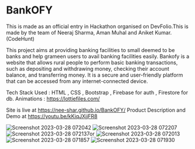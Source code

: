 # BankOFY
This is made as an official entry in Hackathon organised on DevFolio.This is made by the team of Neeraj Sharma, Aman Muhal and Aniket Kumar. (CodeHunt)

This project aims at providing banking facilities to small deemed to be banks and help grameen users to avail banking facilities easily.
Bankofy is a website that allows rural people to perform basic banking transactions, such as depositing and withdrawing money, checking their account balance, and transferring money. It is a secure and user-friendly platform that can be accessed from any internet-connected device.

Tech Stack Used : HTML , CSS , Bootstrap , Firebase for auth , Firestore for db.
Animations : https://lottiefiles.com/


Site is live at  https://nee-shar.github.io/BankOFY/
Product Description and Demo at https://youtu.be/kKiqJXjjFR8

![Screenshot 2023-03-28 072042](https://user-images.githubusercontent.com/99169026/228106328-32380262-5d2b-41c7-bb72-49c85c959eab.jpg)
![Screenshot 2023-03-28 072207](https://user-images.githubusercontent.com/99169026/228106331-9e681691-83d5-4dfe-a895-fe09dc391c6b.jpg)
![Screenshot 2023-03-28 072137](https://user-images.githubusercontent.com/99169026/228106345-fe790c34-c226-496d-978e-58b13d9afb91.jpg)or
![Screenshot 2023-03-28 072013](https://user-images.githubusercontent.com/99169026/228106350-c4f66175-4259-4fd9-9cd2-90f604d822e6.jpg)
![Screenshot 2023-03-28 071857](https://user-images.githubusercontent.com/99169026/228106354-198f003b-90e6-495b-87ab-da5cc193bdab.jpg)
![Screenshot 2023-03-28 071930](https://user-images.githubusercontent.com/99169026/228106362-4a47b2a4-983d-49d2-aaa6-d991881289f4.jpg)
